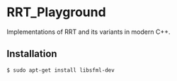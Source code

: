 # RRT_Playground
Implementations of RRT and its variants in modern C++.

## Installation

```
$ sudo apt-get install libsfml-dev
```